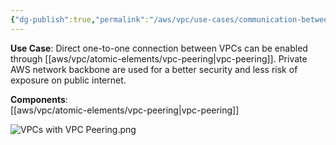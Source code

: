```yaml
---
{"dg-publish":true,"permalink":"/aws/vpc/use-cases/communication-between-vp-cs-through-vpc-peering/"}
---
```


**Use Case**: Direct one-to-one connection between VPCs can be enabled through [[aws/vpc/atomic-elements/vpc-peering\|vpc-peering]]. Private AWS network backbone are used for a better security and less risk of exposure on public internet.


**Components**:  
[[aws/vpc/atomic-elements/vpc-peering\|vpc-peering]] 



![VPCs with VPC Peering.png](/img/user/aws/vpc/png/VPCs%20with%20VPC%20Peering.png)